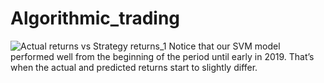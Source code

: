 # Algorithmic_trading
![Actual returns vs Strategy returns_1](https://user-images.githubusercontent.com/83678373/135790642-545430d7-abce-4765-8232-642a1fda5fc5.png)
Notice that our SVM model performed well from the beginning of the period until early in 2019. That’s when the actual and predicted returns start to slightly  differ. 
